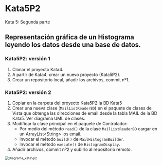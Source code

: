 # Kata5P2

Kata 5: Segunda parte

## Representación gráfica de un Histograma leyendo los datos desde una base de datos. 



### Kata5P2: versión 1

1. Clonar el proyecto Kata4.
2.  A partir de Kata4, crear un nuevo proyecto (Kata5P2).
3. Crear un repositorio local, añadir los archivos, commit nº1.



### Kata5P2: versión 2

1. Copiar en la carpeta del proyecto Kata5P2 la BD Kata5
2. Crear una nueva clase (`MailListReaderBD`) en el paquete de clases de Vista que obtenga las direcciones de email desde la tabla MAIL de la BD Kata5. Ver diagrama UML de clases.
3. Modificar la clase principal en el paquete de Controlador:
   * Por medio del método `read()` de la clase `MailListReaderBD` cargar en un ArrayList\<String> los email.
   * Invocar el método `build()` de `MailHistogramBuilder`.
   * Invocar el método `execute()` de `HistogramDisplay`.
4. Añadir archivos, commit nº2 y subirlo al repositorio remoto. 



<img src="C:\Users\jdelh\Dropbox\40822 - Ingeniería de Software II\Prácticas en Laboratorio\Kata5\Kata5P2\Kata5P2\imgs\Diagrama_kata5p2.png" alt="Diagrama_kata5p2" style="zoom:75%;" />

